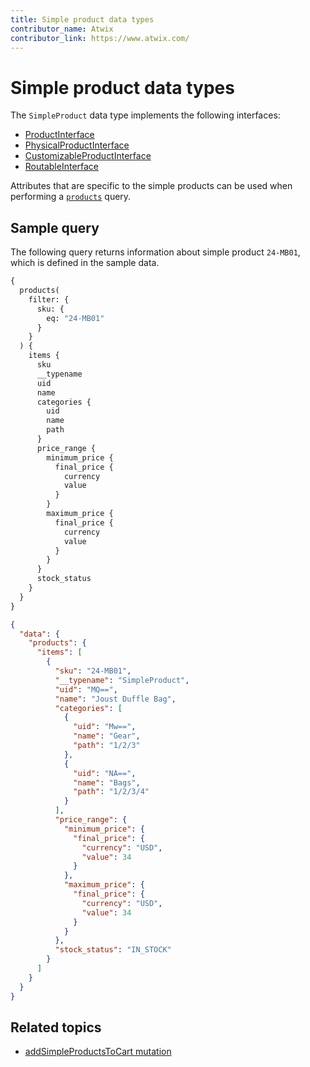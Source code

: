 ```yaml
---
title: Simple product data types
contributor_name: Atwix
contributor_link: https://www.atwix.com/
---
```


# Simple product data types

The `SimpleProduct` data type implements the following interfaces:

-  [ProductInterface](https://developer.adobe.com/commerce/webapi/graphql-api/index.html#definition-ProductInterface)
-  [PhysicalProductInterface](https://developer.adobe.com/commerce/webapi/graphql-api/index.html#definition-PhysicalProductInterface)
-  [CustomizableProductInterface](https://developer.adobe.com/commerce/webapi/graphql-api/index.html#definition-CustomizableProductInterface)
-  [RoutableInterface](https://developer.adobe.com/commerce/webapi/graphql-api/index.html#definition-RoutableInterface)

Attributes that are specific to the simple products can be used when performing a [`products`](../../queries/products.md) query.

## Sample query

The following query returns information about simple product `24-MB01`, which is defined in the sample data.

```graphql
{
  products(
    filter: {
      sku: {
        eq: "24-MB01"
      }
    }
  ) {
    items {
      sku
      __typename
      uid
      name
      categories {
        uid
        name
        path
      }
      price_range {
        minimum_price {
          final_price {
            currency
            value
          }
        }
        maximum_price {
          final_price {
            currency
            value
          }
        }
      }
      stock_status
    }
  }
}

```

```json
{
  "data": {
    "products": {
      "items": [
        {
          "sku": "24-MB01",
          "__typename": "SimpleProduct",
          "uid": "MQ==",
          "name": "Joust Duffle Bag",
          "categories": [
            {
              "uid": "Mw==",
              "name": "Gear",
              "path": "1/2/3"
            },
            {
              "uid": "NA==",
              "name": "Bags",
              "path": "1/2/3/4"
            }
          ],
          "price_range": {
            "minimum_price": {
              "final_price": {
                "currency": "USD",
                "value": 34
              }
            },
            "maximum_price": {
              "final_price": {
                "currency": "USD",
                "value": 34
              }
            }
          },
          "stock_status": "IN_STOCK"
        }
      ]
    }
  }
}
```

## Related topics

-  [addSimpleProductsToCart mutation](../../../cart/mutations/add-simple-products.md)
